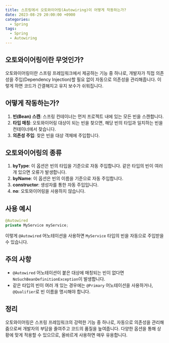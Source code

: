 ```yaml
---
title: 스프링에서 오토와이어링(Autowiring)이 어떻게 작동하는가?
date: 2023-08-29 20:00:00 +0900
categories:
  - Spring
tags:
  - Spring
  - Autowiring
---
```

## 오토와이어링이란 무엇인가?

오토와이어링이란 스프링 프레임워크에서 제공하는 기능 중 하나로, 개발자가 직접 의존성을 주입(Dependency Injection)할 필요 없이 자동으로 의존성을 관리해줍니다. 이렇게 하면 코드가 간결해지고 유지 보수가 쉬워집니다.

## 어떻게 작동하는가?

1. **빈(Bean) 스캔**: 스프링 컨테이너는 먼저 프로젝트 내에 있는 모든 빈을 스캔합니다.
2. **타입 매칭**: 오토와이어링 대상이 되는 빈을 찾으면, 해당 빈의 타입과 일치하는 빈을 컨테이너에서 찾습니다.
3. **의존성 주입**: 찾은 빈을 대상 객체에 주입합니다.

## 오토와이어링의 종류

1. **byType**: 이 옵션은 빈의 타입을 기준으로 자동 주입합니다. 같은 타입의 빈이 여러 개 있으면 오류가 발생합니다.
2. **byName**: 이 옵션은 빈의 이름을 기준으로 자동 주입합니다.
3. **constructor**: 생성자를 통한 자동 주입입니다.
4. **no**: 오토와이어링을 사용하지 않습니다.

## 사용 예시

```java
@Autowired
private MyService myService;
```

이렇게 `@Autowired` 어노테이션을 사용하면 `MyService` 타입의 빈을 자동으로 주입받을 수 있습니다.

## 주의 사항

- `@Autowired` 어노테이션이 붙은 대상에 매칭되는 빈이 없다면 `NoSuchBeanDefinitionException`이 발생합니다.
- 같은 타입의 빈이 여러 개 있는 경우에는 `@Primary` 어노테이션을 사용하거나, `@Qualifier`로 빈 이름을 명시해야 합니다.

## 정리

오토와이어링은 스프링 프레임워크의 강력한 기능 중 하나로, 자동으로 의존성을 관리해 줌으로써 개발자의 부담을 줄여주고 코드의 품질을 높여줍니다. 다양한 옵션을 통해 상황에 맞게 적용할 수 있으므로, 올바르게 사용하면 매우 유용합니다.